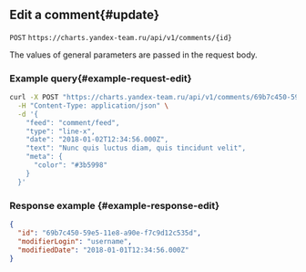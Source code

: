 ## Edit a comment{#update}

`POST` `https://charts.yandex-team.ru/api/v1/comments/{id}`

The values of general parameters are passed in the request body.

### Example query{#example-request-edit}

```bash
curl -X POST "https://charts.yandex-team.ru/api/v1/comments/69b7c450-59e5-11e8-a90e-f7c9d12c535d" \
  -H "Content-Type: application/json" \
  -d '{
    "feed": "comment/feed",
    "type": "line-x",
    "date": "2018-01-02T12:34:56.000Z",
    "text": "Nunc quis luctus diam, quis tincidunt velit",
    "meta": {
      "color": "#3b5998"
    }
  }'
```

### Response example {#example-response-edit}

```json
{
  "id": "69b7c450-59e5-11e8-a90e-f7c9d12c535d",
  "modifierLogin": "username",
  "modifiedDate": "2018-01-01T12:34:56.000Z"
}
```
